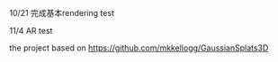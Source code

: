 10/21 完成基本rendering test 

11/4 AR test

the project based on https://github.com/mkkellogg/GaussianSplats3D